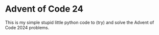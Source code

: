 # Advent of Code 24
This is my simple stupid little python code to (try) and solve the Advent of Code 2024 problems.